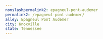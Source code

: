```yaml
---
﻿nonslashpermalink2: epagneul-pont-audemer
permalink2: /epagneul-pont-audemer/
alley: Epagneul Pont Audemer
city: Knoxville
state: Tennessee
---
```

